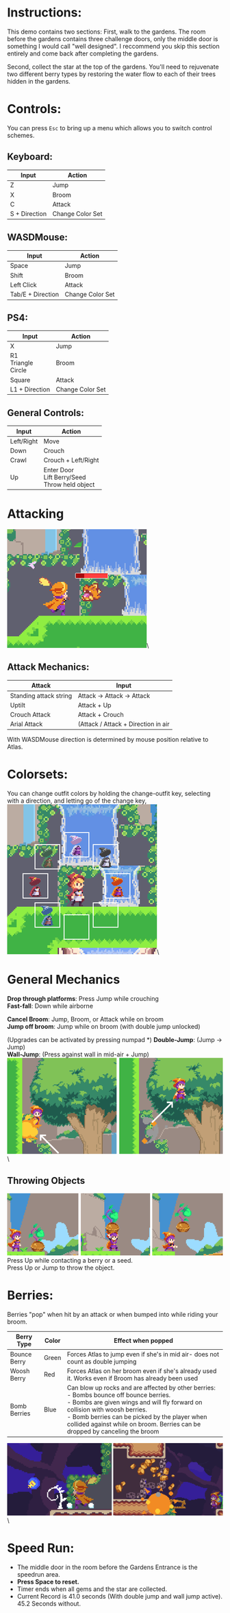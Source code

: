 # Instructions:

This demo contains two sections:
First, walk to the gardens. The room before the gardens contains three challenge doors, only the middle door is something I would call "well designed". I reccommend you skip this section entirely and come back after completing the gardens.

Second, collect the star at the top of the gardens. You'll need to rejuvenate two different berry types by restoring the water flow to each of their trees hidden in the gardens.

# Controls:

You can press `Esc` to bring up a menu which allows you to switch control schemes.

## Keyboard:
| Input | Action |
| ----- | ----- |
| Z | Jump |
| X | Broom |
| C | Attack |
| S + Direction | Change Color Set |

## WASDMouse:

| Input | Action |
| ----- | ----- |
| Space | Jump |
| Shift | Broom |
| Left Click | Attack |
| Tab/E + Direction | Change Color Set |

## PS4:

| Input | Action |
| ----- | ----- |
| X | Jump |
| R1 <br/> Triangle <br/> Circle | Broom |
| Square | Attack |
| L1 + Direction | Change Color Set |

## General Controls:

| Input | Action |
| ----- | ----- |
| Left/Right | Move |
| Down | Crouch |
| Crawl | Crouch + Left/Right|
| Up | Enter Door <br/> Lift Berry/Seed <br/> Throw held object |

# Attacking

![Screenshot](images/attack.png)\

## Attack Mechanics:
| Attack | Input|
| --- | --- |
| Standing attack string | Attack -> Attack -> Attack |
| Uptilt | Attack + Up |
| Crouch Attack | Attack + Crouch |
| Arial Attack | (Attack / Attack + Direction in air |



With WASDMouse direction is determined by mouse position relative to Atlas.

# Colorsets:

You can change outfit colors by holding the change-outfit key, selecting with a direction, and letting go of the change key,<br/>
![Screenshot](images/outfits.png)\

# General Mechanics

**Drop through platforms**: Press Jump while crouching\
**Fast-fall**: Down while airborne

**Cancel Broom**: Jump, Broom, or Attack while on broom\
**Jump off broom**: Jump while on broom (with double jump unlocked)

(Upgrades can be activated by pressing numpad *)
**Double-Jump**: (Jump -> Jump)\
**Wall-Jump**: (Press against wall in mid-air + Jump)
![Screenshot](images/walljump.png)\

## Throwing Objects
![Screenshot](images/throwExample.png)\
Press Up while contacting a berry or a seed.\
Press Up or Jump to throw the object.

# Berries:
Berries "pop" when hit by an attack or when bumped into while riding your broom.

| Berry Type | Color | Effect when popped |
| --- | --- | --- |
| Bounce Berry | Green | Forces Atlas to jump even if she's in mid air- does not count as double jumping |
| Woosh Berry | Red | Forces Atlas on her broom even if she's already used it. Works even if Broom has already been used |
| Bomb Berries | Blue | Can blow up rocks and are affected by other berries:<br />- Bombs bounce off bounce berries.<br />- Bombs are given wings and will fly forward on collision with woosh berries.<br />- Bomb berries can be picked by the player when collided against while on broom. Berries can be dropped by canceling the broom |\

![Screenshot](images/bombberry.png)\
  
# Speed Run:
- The middle door in the room before the Gardens Entrance is the speedrun area.
- **Press Space to reset.**
- Timer ends when all gems and the star are collected.
- Current Record is 41.0 seconds (With double jump and wall jump active). 45.2 Seconds without.
